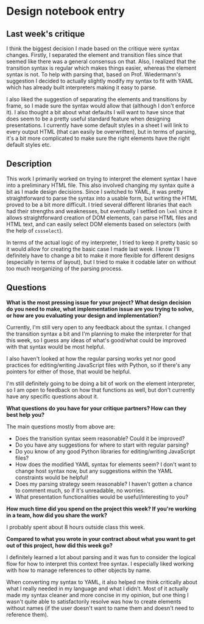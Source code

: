 # Design notebook entry

## Last week's critique

I think the biggest decision I made based on the critique were syntax changes.
Firstly, I separated the element and transition files since that seemed like there was a general consensus on that.
Also, I realized that the transition syntax is regular which makes things easier, whereas the element syntax is not.
To help with parsing that, based on Prof. Wiedermann's suggestion I decided to actually slightly modify my syntax to fit with YAML which has already built interpreters making it easy to parse.

I also liked the suggestion of separating the elements and transitions by frame, so I made sure the syntax would allow that (although I don't enforce it).
I also thought a bit about what defaults I will want to have since that does seem to be a pretty useful standard feature when designing presentations.
I currently have some default styles in a sheet I will link to every output HTML (that can easily be overwritten), but in terms of parsing, it's a bit more complicated to make sure the right elements have the right default styles etc.

## Description

This work I primarily worked on trying to interpret the element syntax I have into a preliminary HTML file.
This also involved changing my syntax quite a bit as I made design decisions.
Since I switched to YAML, it was pretty straightforward to parse the syntax into a usable form, but writing the HTML proved to be a bit more difficult.
I tried several different libraries that each had their strengths and weaknesses, but eventually I settled on `lxml` since it allows straightforward creation of DOM elements, can parse HTML files and HTML text, and can easily select DOM elements based on selectors (with the help of `cssselect`).

In terms of the actual logic of my interpreter, I tried to keep it pretty basic so it would allow for creating the basic case I made last week.
I know I'll definitely have to change a bit to make it more flexible for different designs (especially in terms of layout), but I tried to make it codable later on without too much reorganizing of the parsing process.

## Questions

**What is the most pressing issue for your project? What design decision do
you need to make, what implementation issue are you trying to solve, or how
are you evaluating your design and implementation?**

Currently, I'm still very open to any feedback about the syntax.
I changed the transition syntax a bit and I'm planning to make the interpreter for that this week, so I guess any ideas of what's good/what could be improved with that syntax would be most helpful.

I also haven't looked at how the regular parsing works yet nor good practices for editing/writing JavaScript files with Python, so if there's any pointers for either of those, that would be helpful.

I'm still definitely going to be doing a bit of work on the element interpreter, so I am open to feedback on how that functions as well, but don't currently have any specific questions about it.

**What questions do you have for your critique partners? How can they best help
you?**

The main questions mostly from above are:
* Does the transition syntax seem reasonable? Could it be improved?
* Do you have any suggestions for where to start with regular parsing?
* Do you know of any good Python libraries for editing/writing JavaScript files?
* How does the modified YAML syntax for elements seem? I don't want to change host syntax now, but any suggestions within the YAML constraints would be helpful!
* Does my parsing strategy seem reasonable? I haven't gotten a chance to comment much, so if it's unreadable, no worries.
* What presentation functionalities would be useful/interesting to you?

**How much time did you spend on the project this week? If you're working in a
team, how did you share the work?**

I probably spent about 8 hours outside class this week.

**Compared to what you wrote in your contract about what you want to get out of this
project, how did this week go?**

I definitely learned a lot about parsing and it was fun to consider the logical flow for how to interpret this context free syntax.
I especially liked working with how to manage references to other objects by name.

When converting my syntax to YAML, it also helped me think critically about what I really needed in my language and what I didn't.
Most of it actually made my syntax cleaner and more concise in my opinion, but one thing I wasn't quite able to satisfactorily resolve was how to create elements without names (if the user doesn't want to name them and doesn't need to reference them).
